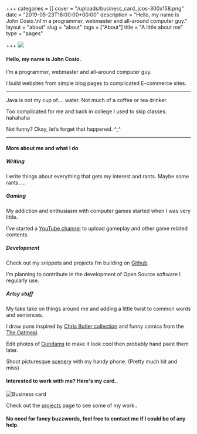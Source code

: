 +++
categories = []
cover = "/uploads/business_card_jcos-300x158.png"
date = "2019-05-23T16:00:00+00:00"
description = "Hello, my name is John Cosio.\nI’m a programmer, webmaster and all-around computer guy."
layout = "about"
slug = "about"
tags = ["About"]
title = "A little about me"
type = "pages"

+++
![](/uploads/gravatar-150x150.png)

#### Hello, my name is John Cosio.

I’m a programmer, webmaster and all-around computer guy.

I build websites from simple blog pages to complicated E-commerce sites.

***

Java is not my cup of…. water. Not much of a coffee or tea drinker.

Too complicated for me and back in college I used to skip classes. hahahaha

Not funny? Okay, let’s forget that happened. ^_^

***

#### More about me and what I do

##### Writing

I write things about everything that gets my interest and rants. Maybe some rants…..

##### Gaming

My addiction and enthusiasm with computer games started when I was very little.

I’ve started a [YouTube channel](https://www.youtube.com/channel/UCRHhhzP8dUEp_PS9eNUU2-A) to upload gameplay and other game related contents.

##### Development

Check out my snippets and projects I’m building on [Github](https://github.com/sudoist).

I’m planning to contribute in the development of Open Source software I regularly use.

##### Artsy stuff

My take take on things around me and adding a little twist to common words and sentences.

I draw puns inspired by [Chris Butler collection](http://www.chrisbutlercollection.com/just-for-pun) and funny comics from the [The Oatmeal](http://theoatmeal.com/).

Edit photos of [Gundams](categories/gunpla/ "Gunpla") to make it look cool then probably hand paint them later.

Shoot picturesque [scenery](posts/islas-de-gigantes/islas-de-gigantes/ "Photography") with my handy phone. (Pretty much hit and miss)

#### Interested to work with me? Here's my card..

![Business card](/uploads/business_card_jcos-300x158.png)

Check out the [projects](/projects) page to see some of my work..

#### No need for fancy buzzwords, feel free to contact me if I could be of any help.